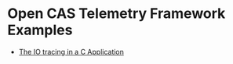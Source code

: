 # Open CAS Telemetry Framework Examples


* [The IO tracing in a C Application](c/iotracer/IOTRACER.md) 
